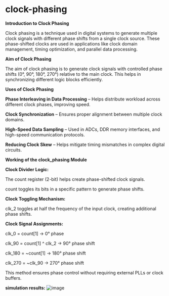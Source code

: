 # clock-phasing

**Introduction to Clock Phasing**

Clock phasing is a technique used in digital systems to generate multiple clock signals with different phase shifts from a single clock source. These phase-shifted clocks are used in applications like clock domain management, timing optimization, and parallel data processing.

**Aim of Clock Phasing**

The aim of clock phasing is to generate clock signals with controlled phase shifts (0°, 90°, 180°, 270°) relative to the main clock. This helps in synchronizing different logic blocks efficiently.

**Uses of Clock Phasing**

**Phase Interleaving in Data Processing** – Helps distribute workload across different clock phases, improving speed.

**Clock Synchronization** – Ensures proper alignment between multiple clock domains.

**High-Speed Data Sampling** – Used in ADCs, DDR memory interfaces, and high-speed communication protocols.

**Reducing Clock Skew** – Helps mitigate timing mismatches in complex digital circuits.

**Working of the clock_phasing Module**

**Clock Divider Logic:**

The count register (2-bit) helps create phase-shifted clock signals.

count toggles its bits in a specific pattern to generate phase shifts.

**Clock Toggling Mechanism:**

clk_2 toggles at half the frequency of the input clock, creating additional phase shifts.

**Clock Signal Assignments:**

clk_0 = count[1] → 0° phase

clk_90 = count[1] ^ clk_2 → 90° phase shift

clk_180 = ~count[1] → 180° phase shift

clk_270 = ~clk_90 → 270° phase shift

This method ensures phase control without requiring external PLLs or clock buffers.


**simulation results:**
![image](https://github.com/user-attachments/assets/b8d6f35f-3c5a-46c6-8eb0-361662811202)



